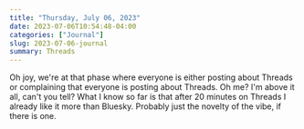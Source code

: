 ```yaml
---
title: "Thursday, July 06, 2023"
date: 2023-07-06T10:54:48-04:00
categories: ["Journal"]
slug: 2023-07-06-journal
summary: Threads
---
```



Oh joy, we're at that phase where everyone is either posting about Threads or complaining that everyone is posting about Threads. Oh me? I'm above it all, can't you tell? What I know so far is that after 20 minutes on Threads I already like it more than Bluesky. Probably just the novelty of the vibe, if there is one.